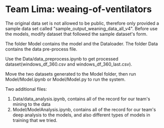 # Team Lima: weaing-of-ventilators
The original data set is not allowed to be public, therefore only provided a sample data set called "sample_output_weaning_data_all_v4". Before use the models, modify dataset that followed the sample dataset's form.

The folder Model contains the model and the Dataloader. The folder Data contains the data pre-process file.

Use the Data/data_preprocess.ipynb to get processed dataset(windows_df_360.csv and windows_df_360_last.csv).

Move the two datasets generated to the Model folder, then run Model/Model.ipynb or Model/Model.py to run the system.

Two additional files:

1. Data/data_analysis.ipynb, contains all of the record for our team's mining to the data
2. Model/ModelAnalysis.ipynb, contains all of the record for our team's deep analysis to the models, and also different types of models in training that we tried.
